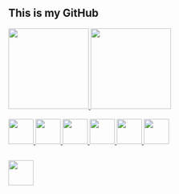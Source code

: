 ## This is my GitHub

<div>
    <a href="https://github.com/ghtanamati">
    <img height="160em" src="https://github-readme-stats.vercel.app/api?username=ghtanamati&show_icons=true&theme=dark&include_all_commits=true&count_private=true"/>
    <img height="160em" src="https://github-readme-stats.vercel.app/api/top-langs/?username=ghtanamati&layout=compact&langs_count=7&theme=dark"/>
</div>

  
<div style="display: inline_block"><br>
  <img id="python" height="50" width="50" src="https://cdn-icons-png.flaticon.com/512/5968/5968350.png">
  <img id="sql" height="50" width="50" src="https://cdn-icons-png.flaticon.com/512/2306/2306173.png">
  <img id="javascript" height="50" width="50" src="https://cdn-icons-png.flaticon.com/512/136/136530.png">
  <img id="html" height="50" width="50" src="https://cdn-icons-png.flaticon.com/512/186/186320.png">
  <img id="css" height="50" width="50" src="https://cdn-icons-png.flaticon.com/512/802/802251.png">
  <img id="c-sharp" height="50" width="50" src="https://cdn-icons-png.flaticon.com/512/2306/2306037.png">
</div>
 
##

<div>
  <a href="https://www.linkedin.com/in/tanamati/"><img  height="50" width="50" src="https://cdn-icons-png.flaticon.com/512/3536/3536505.png"></a>
</div>
